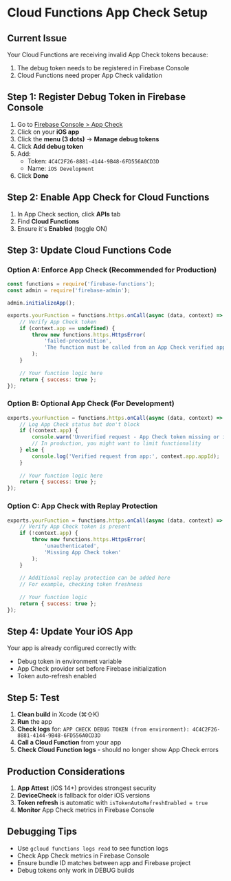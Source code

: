 # Cloud Functions App Check Setup

## Current Issue
Your Cloud Functions are receiving invalid App Check tokens because:
1. The debug token needs to be registered in Firebase Console
2. Cloud Functions need proper App Check validation

## Step 1: Register Debug Token in Firebase Console

1. Go to [Firebase Console > App Check](https://console.firebase.google.com/project/growth-70a85/appcheck)
2. Click on your **iOS app**
3. Click the **menu (3 dots)** → **Manage debug tokens**
4. Click **Add debug token**
5. Add:
   - Token: `4C4C2F26-8881-4144-9B48-6FD556A0CD3D`
   - Name: `iOS Development`
6. Click **Done**

## Step 2: Enable App Check for Cloud Functions

1. In App Check section, click **APIs** tab
2. Find **Cloud Functions** 
3. Ensure it's **Enabled** (toggle ON)

## Step 3: Update Cloud Functions Code

### Option A: Enforce App Check (Recommended for Production)

```javascript
const functions = require('firebase-functions');
const admin = require('firebase-admin');

admin.initializeApp();

exports.yourFunction = functions.https.onCall(async (data, context) => {
    // Verify App Check token
    if (context.app == undefined) {
        throw new functions.https.HttpsError(
            'failed-precondition',
            'The function must be called from an App Check verified app.'
        );
    }
    
    // Your function logic here
    return { success: true };
});
```

### Option B: Optional App Check (For Development)

```javascript
exports.yourFunction = functions.https.onCall(async (data, context) => {
    // Log App Check status but don't block
    if (!context.app) {
        console.warn('Unverified request - App Check token missing or invalid');
        // In production, you might want to limit functionality
    } else {
        console.log('Verified request from app:', context.app.appId);
    }
    
    // Your function logic here
    return { success: true };
});
```

### Option C: App Check with Replay Protection

```javascript
exports.yourFunction = functions.https.onCall(async (data, context) => {
    // Verify App Check token is present
    if (!context.app) {
        throw new functions.https.HttpsError(
            'unauthenticated', 
            'Missing App Check token'
        );
    }
    
    // Additional replay protection can be added here
    // For example, checking token freshness
    
    // Your function logic
    return { success: true };
});
```

## Step 4: Update Your iOS App

Your app is already configured correctly with:
- Debug token in environment variable
- App Check provider set before Firebase initialization
- Token auto-refresh enabled

## Step 5: Test

1. **Clean build** in Xcode (⌘⇧K)
2. **Run** the app
3. **Check logs** for: `APP CHECK DEBUG TOKEN (from environment): 4C4C2F26-8881-4144-9B48-6FD556A0CD3D`
4. **Call a Cloud Function** from your app
5. **Check Cloud Function logs** - should no longer show App Check errors

## Production Considerations

1. **App Attest** (iOS 14+) provides strongest security
2. **DeviceCheck** is fallback for older iOS versions
3. **Token refresh** is automatic with `isTokenAutoRefreshEnabled = true`
4. **Monitor** App Check metrics in Firebase Console

## Debugging Tips

- Use `gcloud functions logs read` to see function logs
- Check App Check metrics in Firebase Console
- Ensure bundle ID matches between app and Firebase project
- Debug tokens only work in DEBUG builds